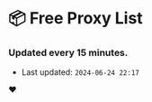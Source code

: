 # :package: Free Proxy List
### Updated every 15 minutes.

- Last updated: `2024-06-24 22:17`

:heart:
